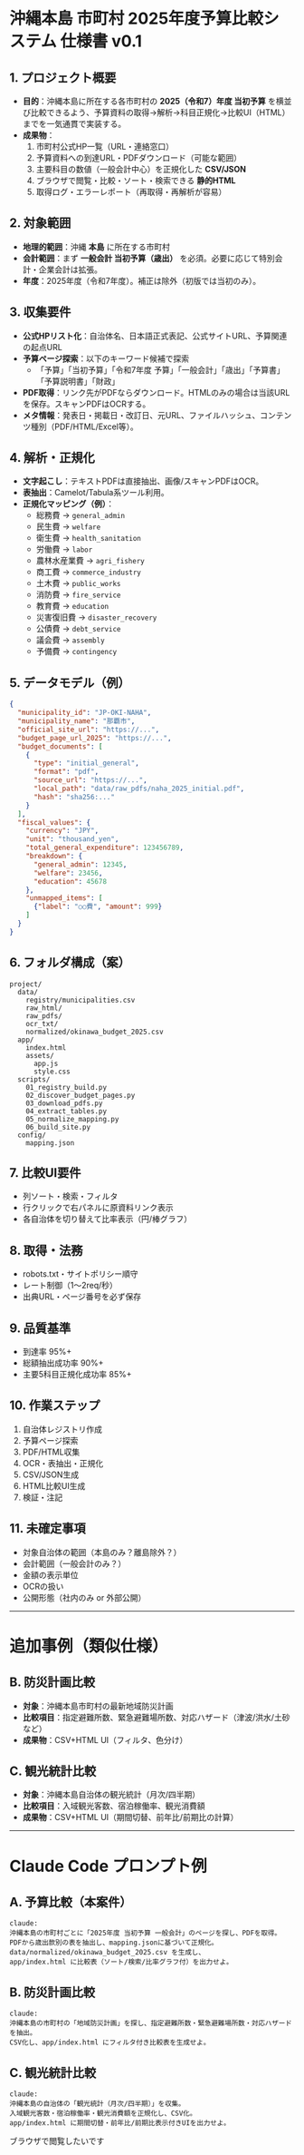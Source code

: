 # 沖縄本島 市町村 2025年度予算比較システム 仕様書 v0.1

## 1. プロジェクト概要
- **目的**：沖縄本島に所在する各市町村の **2025（令和7）年度 当初予算** を横並び比較できるよう、予算資料の取得→解析→科目正規化→比較UI（HTML）までを一気通貫で実装する。
- **成果物**：
  1. 市町村公式HP一覧（URL・連絡窓口）  
  2. 予算資料への到達URL・PDFダウンロード（可能な範囲）  
  3. 主要科目の数値（一般会計中心）を正規化した **CSV/JSON**  
  4. ブラウザで閲覧・比較・ソート・検索できる **静的HTML**  
  5. 取得ログ・エラーレポート（再取得・再解析が容易）  

## 2. 対象範囲
- **地理的範囲**：沖縄 **本島** に所在する市町村  
- **会計範囲**：まず **一般会計 当初予算（歳出）** を必須。必要に応じて特別会計・企業会計は拡張。  
- **年度**：2025年度（令和7年度）。補正は除外（初版では当初のみ）。  

## 3. 収集要件
- **公式HPリスト化**：自治体名、日本語正式表記、公式サイトURL、予算関連の起点URL  
- **予算ページ探索**：以下のキーワード候補で探索  
  - 「予算」「当初予算」「令和7年度 予算」「一般会計」「歳出」「予算書」「予算説明書」「財政」  
- **PDF取得**：リンク先がPDFならダウンロード。HTMLのみの場合は当該URLを保存。スキャンPDFはOCRする。  
- **メタ情報**：発表日・掲載日・改訂日、元URL、ファイルハッシュ、コンテンツ種別（PDF/HTML/Excel等）。  

## 4. 解析・正規化
- **文字起こし**：テキストPDFは直接抽出、画像/スキャンPDFはOCR。  
- **表抽出**：Camelot/Tabula系ツール利用。  
- **正規化マッピング（例）**：  
  - 総務費 → `general_admin`  
  - 民生費 → `welfare`  
  - 衛生費 → `health_sanitation`  
  - 労働費 → `labor`  
  - 農林水産業費 → `agri_fishery`  
  - 商工費 → `commerce_industry`  
  - 土木費 → `public_works`  
  - 消防費 → `fire_service`  
  - 教育費 → `education`  
  - 災害復旧費 → `disaster_recovery`  
  - 公債費 → `debt_service`  
  - 議会費 → `assembly`  
  - 予備費 → `contingency`  

## 5. データモデル（例）
```json
{
  "municipality_id": "JP-OKI-NAHA",
  "municipality_name": "那覇市",
  "official_site_url": "https://...",
  "budget_page_url_2025": "https://...",
  "budget_documents": [
    {
      "type": "initial_general",
      "format": "pdf",
      "source_url": "https://...",
      "local_path": "data/raw_pdfs/naha_2025_initial.pdf",
      "hash": "sha256:..."
    }
  ],
  "fiscal_values": {
    "currency": "JPY",
    "unit": "thousand_yen",
    "total_general_expenditure": 123456789,
    "breakdown": {
      "general_admin": 12345,
      "welfare": 23456,
      "education": 45678
    },
    "unmapped_items": [
      {"label": "○○費", "amount": 999}
    ]
  }
}
```

## 6. フォルダ構成（案）
```
project/
  data/
    registry/municipalities.csv
    raw_html/
    raw_pdfs/
    ocr_txt/
    normalized/okinawa_budget_2025.csv
  app/
    index.html
    assets/
      app.js
      style.css
  scripts/
    01_registry_build.py
    02_discover_budget_pages.py
    03_download_pdfs.py
    04_extract_tables.py
    05_normalize_mapping.py
    06_build_site.py
  config/
    mapping.json
```

## 7. 比較UI要件
- 列ソート・検索・フィルタ  
- 行クリックで右パネルに原資料リンク表示  
- 各自治体を切り替えて比率表示（円/棒グラフ）  

## 8. 取得・法務
- robots.txt・サイトポリシー順守  
- レート制御（1〜2req/秒）  
- 出典URL・ページ番号を必ず保存  

## 9. 品質基準
- 到達率 95%+  
- 総額抽出成功率 90%+  
- 主要5科目正規化成功率 85%+  

## 10. 作業ステップ
1. 自治体レジストリ作成  
2. 予算ページ探索  
3. PDF/HTML収集  
4. OCR・表抽出・正規化  
5. CSV/JSON生成  
6. HTML比較UI生成  
7. 検証・注記  

## 11. 未確定事項
- 対象自治体の範囲（本島のみ？離島除外？）  
- 会計範囲（一般会計のみ？）  
- 金額の表示単位  
- OCRの扱い  
- 公開形態（社内のみ or 外部公開）  

---

# 追加事例（類似仕様）

## B. 防災計画比較
- **対象**：沖縄本島市町村の最新地域防災計画  
- **比較項目**：指定避難所数、緊急避難場所数、対応ハザード（津波/洪水/土砂など）  
- **成果物**：CSV+HTML UI（フィルタ、色分け）  

## C. 観光統計比較
- **対象**：沖縄本島自治体の観光統計（月次/四半期）  
- **比較項目**：入域観光客数、宿泊稼働率、観光消費額  
- **成果物**：CSV+HTML UI（期間切替、前年比/前期比の計算）  

---

# Claude Code プロンプト例

## A. 予算比較（本案件）
```
claude: 
沖縄本島の市町村ごとに「2025年度 当初予算 一般会計」のページを探し、PDFを取得。
PDFから歳出款別の表を抽出し、mapping.jsonに基づいて正規化。
data/normalized/okinawa_budget_2025.csv を生成し、
app/index.html に比較表（ソート/検索/比率グラフ付）を出力せよ。
```

## B. 防災計画比較
```
claude: 
沖縄本島の市町村の「地域防災計画」を探し、指定避難所数・緊急避難場所数・対応ハザードを抽出。
CSV化し、app/index.html にフィルタ付き比較表を生成せよ。
```

## C. 観光統計比較
```
claude: 
沖縄本島の自治体の「観光統計（月次/四半期）」を収集。
入域観光客数・宿泊稼働率・観光消費額を正規化し、CSV化。
app/index.html に期間切替・前年比/前期比表示付きUIを出力せよ。
```
ブラウザで閲覧したいです

